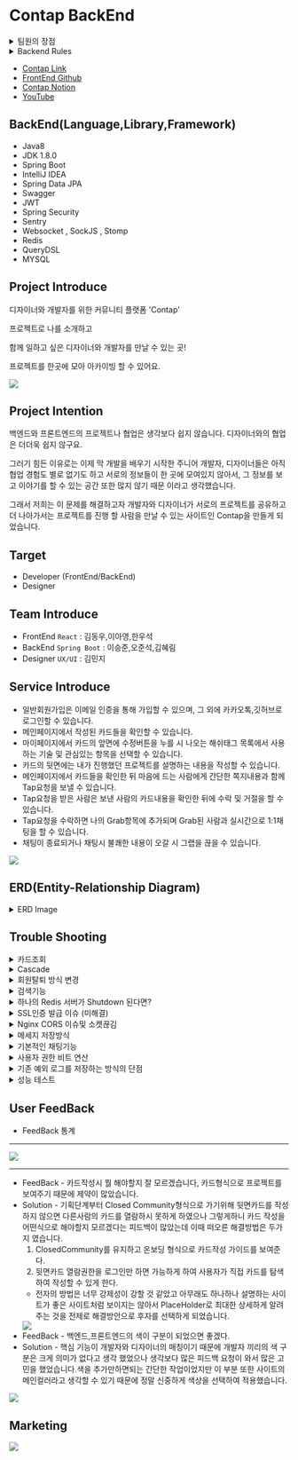 # Contap BackEnd

<details>
<summary>팀원의 장점</summary>
<div markdown="1">

### 한우석

- 이승준 
  - 어떤 부탁을 드려도 정말 척척 해결 해주셨습니다. 덕분에 부담없이 필요한 기능들을 요청할 수 있어서 너무 좋았습니다. 서버 처리 속도도 되게 꼼꼼하게 신경 써주셔서 저희 사이트가 훨씬 더 쾌적해 졌다고 생각합니다. 매우 뛰어난 실력을 가지셨음에도 겸손하시고 항상 꼼꼼하게 코드 리뷰도 해주시면서 백엔드의 기둥같은 역할을 잘 해주셔서 너무 감사합니다.
- 오준석
  - 미니때도 같이 프로젝트를 진행 했었는데 그때 보다 훨씬 많은 성장을 하셨다고 생각합니다. 저와 같이 항상 마지막 까지 게더에 남아서 다른 짜잘한 기능들을 같이 진행 했었는데 그렇게 필요하지 않은 기능인데도 불구하고 막히면 끝까지 해결 하려고 하시는 모습이 인상적이였습니다. 프로젝트 내,외적으로 문제가 생기면 가장 먼저 뛰어가고 팀을 위해주셔서 우리팀이 웃으면서 여기까지 올 수 있었습니다. 그리고 솔직히 소셜로그인, HTTPS모두 준석님 아니였으면 못했을 것 같아요!
- 김혜림
  - 항상 밝은모습으로 맡은 일은 끝까지 해내고 마는 모습이 좋았습니다. 똑 부러지게 설명도 잘 해주시고 힘든 내색도 잘 하지 않으셨어요. 매번 회의를 진행 할 때도 정말 열심히 참여해주셔서 이렇게 좋은 결과물이 나왔다고 생각합니다. 저희 왕언니에요!
- 김동우
  - 담당하신 부분에 대해서 어떻게든 찾아 문제를 해결 하시는 모습이 너무 든든 했습니다.
    그래서 더 제 파트에 집중할 수 있었던 것 같아요! 의지가 많이 되었습니다.
    좋은 아이디어를 많이 내주셔서 감사합니다.
- 이아영
  - 거의 마이페이지에 감금당해 있으시던 우리 아영님.. 그래도 결국 이기셔서 다행입니다 ㅜㅜ 정말 끝까지 포기하지 않고 늦은 시간까지 너무 고생 많으셨어요! 저한테 물어보실때 계속 너무 죄송해 하셨는데 그러지 않아도 괜찮아요 덕분에 저도 많이 배울 수 있어서 너무 의미있었던 시간이였습니다.
    덕분에 마이페이지 진짜 이쁘게 나왔어요 너무 감사하고 고생 많으셨습니다~
- 김민지
  - 이번 실전프로젝트 모든 디자이너를 통틀어서 가장 열심히 참여 해주셨다고 확신합니다.
    UX/UI, 라이팅 등 뭐 하나 이유없이 작업하시지 않고 꼼꼼하게 신경 쓰시는 모습에 너무 많은 것을 배웠습니다. 제 의견을 정말 잘 들어주시고 피드백도 꼼꼼하게 해주셔서 저희 사이트 디자인이 그렇게 칭찬을 받았다고 생각해요! 하루도 빠지지 않고 게더에 계속 들어와 계시고 혼자여서 많이 부담 되었을텐데도 불구하고 정말 디자인을 잘 뽑아 주셨습니다. 전 저희 사이트 디자인이 세상에서 제일 이뻐요 채구채구

### 오준석

- 이승준
  - 코드 이해력이 너무 좋으셨습니다.  남이 짠 코드도 쉽게 이해한 뒤에 알려주셨고, 전반적으로 코드를 어떻게 생각하며 짜면 좋을지 생각하는 방법을 많이 배웠습니다.어떤 질문이던 마다하지 않고 친절하게 알려주셨습니다.언제나 밝은 모습으로 팀원들을 항상 반겨주는 모습에 많은것을 배운 시간이었습니다.많은걸 알려주셔서 너무 감사합니다.
- 김혜림
  - 항상 긍정적이시고 어떤 도움도 거절하지 않고 항상 밝은모습으로 도와주셨습니다. 워낙 경력도 있으신 분이었어서 코드를 작성하는데 있어서도 배울점이 많았습니다.그리고 좋은 분위기를 형성해주시려고 항상 노력해주셨고 어떤말이던 귀담아 들어주셔서 너무너무 감사했습니다. 많은걸 배울수 있게 해줘서 감사합니다.
- 김동우
  - 팀장으로서 팀원들의 의견을 귀 귀울이려고 노력하시는 모습이 멋졌습니다.팀원의 생각이라면 절대 놓치지 않으려고 하시는 모습이 너무 인상깊었습니다. 팀장일하는게 만만치 않은 일 일텐데 개의치않아하시고 항상 팀원을 먼저 생각하려 하시는 모습에서 많은것을 배웠습니다.팀원들을 잘 이끌어주셔서 감사합니다.
- 한우석
  - 미니프로젝트때도 한팀이었기에 너무나도 서로를 잘 아는 상태였습니다. 역시나 이번 프로젝트때도 서로의 케미가 빛을 내주었고,항상 밝은 모습과 책임감 있는 모습은 여전히 최고였습니다. 새벽까지 저와함께 짜잘한 버그들을 같이 수정하고 안되는것도 같이 헤딩하면서 많이 성장하는 시간이 되었던것 같습니다.함께 늦게까지 노력해줘서 감사합니다.
- 이아영
  - 언제나 긍정적이시고 막히시면 언제나 질문 하시며 더 실력을 늘리고 싶어하는 열정이 너무나도 많이 보였었습니다. 본인 맡은 바를 어떻게해서든 끝내려는 모습도 인상깊었습니다. 본인이 항상 부족하다고 생각하시면서 겸손한 자세로 공부하는 모습을 볼때마다 나도 저렇게 해야겠다 라는 생각을 정말 많이 했던것 같습니다. 언제나 밝은모습 보여주셔서 감사합니다.
- 김민지
  - 개발자가 아닌 디자이너이시기에 제가 감히 실력을 논할순 없지만 제가 느끼기엔 실력적으로도 너무 출중하셨고, 어떤 디자인의 요구가 들어오더라도 마다하지않고 다 반영하려고 노력해주셨던 모습이 본받아야 겠다라고 생각했습니다.학교를 다니시는 와중에도 디자이너일 외적으로도 팀원들과 자주 소통하고 정말 팀의 일부가 되어 함께하는 모습이 너무 인상 깊었습니다.언제나 긍정적으로 임해주셔서 감사합니다.

### 김민지

- 이승준
  - 백엔드는 잘 모르지만 서버 최적화에 많은 힘을 써주신 것 같습니다. 덕분에 안정성 있는 홈페이지를 만들 수 있었던 것 같습니다. 또한 같은 팀 외에도 다른 팀 백엔드 개발자도 성심성의껏 도와주시는 점이 인상적이었습니다. 무뚝뚝한 말투에 그렇지 못한 따뜻한 심성에 같이 일하면서 재밌고 즐거웠습니다. 감사했습니다!
- 오준석
  - 팀의 문제 해결사이자 분위기 메이커를 담당하셨습니다. 덕분에 트러블 없이 즐겁게 프로젝트를 진행할 수 있었고 의지할 수 있었습니다. 적극적으로 유저 테스트를 진행하거나, 팀원들의 개발 일정 체크하는 등 팀의 전반적인 부분에 기여하셨기 때문에 백엔드 개발자 외에도 PM과 같은 역량을 볼 수 있었습니다. 준석님이 있어서 모두가 즐거웠습니다. 감사합니다.
- 김혜림
  - 백엔드 개발자지만 나은 서비스를 위해 기획면에서도 고민할 줄 아셨습니다. 기획 중에 흩어졌던 대화들을 정리하고 다음 방향을 제시하는데 탁월하셨습니다. 개발에서도 문제가 있으면 꼭 해결하려는 끈기와, 그 누구보다 성실하신 혜림님을 보며 같이 열심히 해야겠다고 생각했습니다. 고생 많으셨습니다.
- 김동우
  - 팀장으로서 팀을 이끌어가는데 부담이 크셨을 거라 생각합니다. 하지만 그런 내색 없이 항상 팀원들의 이야기에 귀 기울여주셨고 책임감 있게 팀을 이끌어 주셨습니다. 또한 중요한 디자인이 있으면 어렵더라도 반영해 주시려고 노력해 주신 점이 감사했습니다.
- 한우석
  - '좋은 프런트엔드 개발자'의 자질을 모두 갖추신 것 같습니다. 실력, 디자인 안목, 꼼꼼함, UX 이해도, 좋은 결과물을 위해 디자인을 최대한 구현하려는 노력까지 배우고 싶은 점이 많았습니다. 특히나 디자이너와의 커뮤니케이션 능력이 협업에서 빛을 발해 즐겁게 일할 수 있었습니다. 기억에 남는 개발자가 될 것 같습니다.
- 이아영
  - 개발 중에 담당 파트에서 디자인이 많이 수정되었지만 UI의 개선을 위해 잔수정도 마다하지 않으셨습니다. 항상 따뜻하고 웃는 얼굴로 팀원들을 대해주셨고 덕분에 팀 분위기는 물론 피드백의 과정마저 즐거웠습니다. 또한 개발 중간중간 디자이너와 커뮤니케이션을 위해 노력하시는 점이 인상 깊었습니다. 너무 감사했습니다 아영님.

### 이승준

- 오준석
  - 덕분에 6주동안 웃으면서 지낼수 있었습니다. 광대가 아니라 항상 좋은분위기를 만들어주셔서 재밌는 환경에 개발할수있어서 감사하게 생각하고 있습니다. 문서정리도 잘해주시고 , sentry,https,이메일 인증 등 새로운 기술을 적용해주셔서 서비스의 완성도를 높일수 있었던것 같습니다.
- 김혜림
  - 어려운 문제도 끈기를 갖고 해결하려는 모습이 보기좋았습니다. 개발 과정중에서 문제가 발생했을때 혼자 공부하시면서 처리해주시고, 그내용까지 상세하게 정리해서 설명해주셔서 감사하게 생각하고있습니다.그리고 여러가지 자잘한 부분도 섬세하게 신경써주셔서 놓치고 갈수있던 부분들도 많이 잡아주셨습니다.!
- 김동우
  - 팀장역할을 잘 해주셔서 감사하게 생각하고있습니다. 항해 1주차때 같은조로 만났었는데 열심히 하는 모습이 보기좋았었는데 그때 그모습 그대로 변하지않고 초심 그대로 열심히 하시는 모습을 보면서 저도 동기부여를 많이 받은것 같습니다. 변하지 않고 열심히 하길 바랄게요...!!
- 한우석
  - 프론트 개발자 분들중에 제일 고생을 많이 하신것 같습니다. 여러가지 기술적인 측면도 해결해주시고 자잘한 부분까지 꼼꼼하게 신경써주셔서 좋은결과물을 얻어낼수 있었던것 같습니다.재밌는 성격 덕분에 6주동안 재밌게 지낼수있어서 좋았어요.. 정말 열심히 하시고 잘하시는 분이라서 성큼성큼 성장할것 같네요!
- 이아영
  - 항상 긍정적인 분입니다. 어떤 상황에서도 밝게대해 주실것같아서 어떤 얘기던 편하게 얘기할수있을것같다는 생각이 드는 분입니다. 또한 일이 해결될때까지 자리를 지키는 모습도 정말 책임감있고 멋있으신것같습니다. 프로젝트 막바지에는 항상 해뜰때까지 하셧던것 같네요. 덕분에 클라이언트 부분이 더완성도가 높아진것같습니다. 정말 고생하셧어요.
- 김민지
  - 수업까지들으시고 다른 사이드 프로젝트까지 진행하시면서 디자인을 만들어 주셨습니다.디자인에대한 안목은 없지만 정말 누가봐도 이쁜 디자인을 만들어주셔서 감사하게 생각하고 있어요, 바쁘신 와중에도 항상 게더에 접속해서 밤늦게까지 같이 열심히 일 해 주시고, 의사소통도 적극적으로 해주신것 같아요 다시한번 감사드립니다.

### 이아영 

- 이승준
  - 프론트에서 필요한 요청이 있는지 항상 신경써주셔서 정말 감사했으며, 프론트 코드도 공부하시면서 어려운 부분 같이 보면서 도와주셔서 감사합니다. 묵묵히 맡으신 부분 책임감있게 마무리해주셔서 멋지십니다!
- 오준석
  - 개발하면서 힘들어할때 좋은 말씀으로 응원해주셔서 정말 감사했으며, https 연결 성공하시고 다른조원 분들에게도 알려주셨던 모습이 멋지십니다! 팀 프로젝트가 좋은 방향으로 갈수있게 많은 아이디어 말씀해주셔서 덕분에 좋은 결과물을 얻어가게 되어 감사합니다.
- 김혜림
  - 마이페이지 추가 요청사항나 변경사항이 초반에 자주있었는데 바로바로 수정해주시고, 마이페이지 편하게 작업할 수 있어서 정말 감사했습니다. 매일 알고리즘 공부하시는 열정적인 모습이 멋지십니다!
- 김동우
  - 팀장님으로서 6주동안 팀을 이끄시느라 고생많으셨습니다! 항상 팀원들 말씀에 귀기울여 주시고 팀장역할과 개발 두가지를 동시에 하시느라 힘들고 부담도 되셨을텐데 잘해주셔서 정말 멋지십니다! 마이페이지 검색기능 맡아서 마무리 해주시고, 자잘한 질문들 같이 봐주셔서 정말 감사합니다.
- 한우석
  - 프론트엔드 부분 전체적인 피드백 꼼꼼하게 챙겨주셔서 감사합니다. 잠을 포기하시면서 맡은 부분 책임감있게 끝내시고 프론트엔드 해결사 역할 해주셔서 감사했고 정말 멋지십니다! 6주동안 제가 질문 많이 했는데 매번 자세히 설명해주셔서 개발 꿀팁들도 많이 알아가고 배웠습니다ㅠㅠ 덕분에 프로젝트 무사히 끝낼 수 있었습니다. 정말 감사합니다 우석님!
- 김민지
  - 이번 프로젝트 기획짤때 아이디어가 넘치는 모습이 정말 멋지셨습니다. UX적인 부분을 고려해서 디자인하시고 라이팅하시는 모습을 통해 웹페이지들이 그냥 나오는게 아니구나를 알게되고 덕분에 UX적인 부분을 많이 배워서 유익했습니다. 매번 회의에 참여해주시고, 열심히 작업해주시는 모습에 감동이였으며 감사했습니다. 민지님의 밝음이 그리울거 같습니다. 저희팀과 즐겁게 작업해주시고 멋진 결과물 만들어주셔서 정말 감사합니다 민지님!

### 김동우

- 이승준
  - 첫 프로젝트 때 기획이 막판에 바뀌어 쉽지 않았을텐데도 완벽하게 해내는 모습이 멋져 이번에도 같이 프로젝트를 하게 되었습니다. 6주 동안에 긴 여정에도 검색, 무한스크롤 등 저와 함께하는 작업을 너무나 잘 만들어 주셨습니다. 앞으로 더 어렵고 복잡한 기능을 쉽게 만느는 능력자가 되실거라 믿어 의심치 않습니다!
- 오준석
  - 6주동안의 긴 여정에서 제가 팀장으로서 부족한 부분이 있을 때 같이 분위기를 살려주고 이끌어 주셔서 무사히 잘 마친 것 같습니다. 기능적인 부분에서도 로그인, 회원가입, 탈퇴, 비밀번호 변경 등을 제가 어렵지 않게 작업할 수 있도록 도와주셨습니다. 프로젝트 내외적으로 너무 든든했습니다!
- 김혜림
  - 저와 같은 아침형 인간이신 혜림님ㅋㅋㅋ 저와는 알람 기능을 작업했는데 처음 들어 잘 이해가 안가는 비트연산자 개념을 친절하게 설명해주셔서 어렵지 않게 기능을 만들 수 있었던 것 같습니다. 그리고 최종 발표자료에 디테일한 부분을 잡아주셔서 좀 더 발표를 편하게 할 수 있었던 것 같습니다! 다음에도 멋진 동료 개발자로서 멋진 프로젝트 같이 하고 싶습니다!
- 한우석
  - 이번에 가장 중요한 채팅이란 생소할 수 있는 기능을 맡았지만 멋지게 해내주셔서 감사합니다. 덕분에 제 기능에만 집중을 할 수 있었습니다. 그리고 잠을 줄여가며 저희 사이트의 전체적인 디테일을 잡아주셔서 감사합니다. 메인페이지 이펙트를 멋지게 해주신 걸 봤을 때 감동은 잊을 수 없습니다ㅎㅎ 어떤 어려운 기능이라도 해내실 수 있는 개발자가 될 것 같습니다!
- 이아영
  - 승준님과 마찬가지로 첫 프로젝트 때 스타일링이 어려웠었는데 너무 멋지게 바꿔주셔서 같이 프로젝트를 하게 됐습니다. 이번에 카드 앞면, 마이페이지의 상세하고 디테일한 기능을 위해 여러 번 수정을 하며 작업 한 결과 지금의 멋있는 결과물이 나올 수 있었습니다. 디자인 감각도 뛰어난 멋진 프론트엔드 개발자가 될거라 믿어 의심치 않습니다!
- 김민지
  - 디자인으로 프로젝트의 시작을 열고, 프로젝트 썸네일로 마무리를 지어주셨습니다. 물론 그 사이에도 수많은 디자인 수정과 마케팅도 맡아서 해주셨습니다. 디자이너분과 첫 협업인데 너무 잘 마무리 되어 처음 해보는 협업에 대한 두려움도 없앨 수 있었던 것 같습니다. 무엇보다 멋진 디자인으로 다른 페이지보다 더욱 고급스러워 보이게 만들어주신 민지님 채구

### 김혜림

- 이승준
  - 아이디어가 뛰어나며, 집중력 있게 만들어내었습니다. 개발적으로 많이 배울 수 있었습니다. 늦게까지 많은 일을 맡아 프로젝트 진행에 힘써주었습니다.
- 오준석
  - 타인에게 배려가 많습니다. 배우고자 하는 마음이 커서, 3개월 전보다 지금 실력이 많이 늘었습니다. 또한 늦게까지 남아 일을 하시며 프로젝트에 많은 부분을 맡아주셨습니다.
- 김동우
  - 맡은 바에 욕심이 있어 끝까지 책임감 있게 준비하는 모습을 볼 수 있었습니다. 또한 팀장으로서 팀의 분위기를 잡는 것에 최선을 다 하신 것 같습니다.
- 한우석
  - 완성도 높은 프론트엔드 개발을 위해 노력하는 모습을 볼 수 있었습니다. 책임감 있게 프로젝트 진행에 도움 주셨습니다.
- 이아영
  - 팀이 원활하게 돌아가도록 긍정적으로 임해주셨습니다. 언제나 질문하시며 더 실력을 키우시려는 모습과 기능 개발에 최선을 다하시는 모습이 멋졌습니다.
- 김민지
  - 전체 팀 중 가장 열심히 하시는 디자이너로 뽑을 수 있었을 것 같습니다. 대학생임에도 불구하고 매일 게더에 오래 계시고 회의에 꼭 참여하시는, 디자인에 적극 참여하시는 모습이 좋았습니다.

</div>
</details>

<details>
<summary>Backend Rules </summary>
<div markdown="1">       

## Structure

1. 패키지는 목적별로 묶는다.
  - user(User 관련 패키지), card(카드 관련 패키지)
2. Controller에서는 최대한 어떤 Service를 호출할지 결정하는 역할과 Exception처리만을 담당하자.
  - Controller 단에서 로직을 구현하는 것을 지양한다.
  - Controller의 코드 라인 수를 줄이자는 뜻은 절대 아니다.
3. 하나의 메소드와 클래스는 하나의 목적을 두게 만든다.
  - 하나의 메소드 안에서 한가지 일만 해야한다.
  - 하나의 클래스 안에서는 같은 목적을 둔 코드들의 집합이여야한다.
4. 메소드와 클래스는 최대한 작게 만든다.
  - 메소드와 클래스가 커진다면 하나의 클래스나 메소드 안에서 여러 동작을 하고 있을 확률이 크다.
  - 수많은 책임을 떠안은 클래스를 피한다. 큰 클래스 몇 개가 아니라 작은 클래스 여럿으로 이뤄진 시스템이 더욱 바람직하다.
  - 클래스 나누는 것을 두려워하지 말자.
5. 도메인 서비스를 만들어지는 것을 피하자.
  - User라는 도메인이 있을 때, UserService로 만드는 것을 피한다.
  - 이렇게 도메인 네이밍을 딴 서비스가 만들어지면 자연스레 수많은 책임을 떠안은 큰 클래스로 발전될 가능성이 높다.
  - 기능 별로 세분화해서 만들어보자. (UserService, EmailService 등...)


## Programming

1. 반복되는 코드를 작성하지 않는다.
  - 단, 테스트코드는 예외로 한다.
2. 변수는 최대한 사용하는 위치에 가깝게 사용한다.
3. 파라미터 변수와 내부 변수를 구별할 땐 언더바가 아닌 this로 구별한다.
  - this.name = name (O) / name = _name (X)
  - 추가적으로 언더바를 prefix로 사용하는 것을 지양하자.
4. 코드의 길이가 짧고 명료한 것도 좋지만, **가독성이 현저히 떨어진다면 코드를 좀 더 풀어쓴다.**
  - 무조건적으로 코드가 짧은 것이 좋다고 생각하지 않는다. 다른 개발자가 본다면 가독성이 현저히 떨어진다.
5. 모든 예외는 무시하지말고 처리한다. 만약 예외를 처리하지 않을거라면 그 이유에 대해서 명확하게 주석을 남긴다.
6. 예외를 던질 때는 최대한 세부적인 Exception(= Custom Exception)을 던진다.
  - 실패한 코드의 의도를 파악하려면 호출 스택트레이스만으로 부족하다.
  - 오류 메세지에 전후 상황의 정보를 담아 예외와 함께 던진다.
7. 예외 케이스가 발생할 확률이 있는 경우, 가능한 빨리 리턴 또는 예외를 던지도록 작성한다.
  - 쓸데없이 정상로직을 태울 필요가 없게한다.
8. 조건이 복잡한 경우 임시 boolean 변수를 만들어 단순화한다.
9. 최대한 객체 타입 대신 기본 자료형을 선택하고, 생각지도 못한 Autoboxing이 발생하지 않도록 유의한다.

### Name

1. 변수는 CamelCase를 기본으로 하자!
+ userEmail,userName,pwCheck 등등
2. 패키지명은 단어가 달라지더라도 무조건 소문자를 사용하자!
3. ENUM이나 상수는 대문자로 네이밍한다.
  - REJECT_TAP,ACCEPT_TAP 등등
4. 함수명은 소문자로 시작하고 동사로 네이밍한다.
  - getUserId(), getEmail() 등등
5. 클래스명은 명사로 작성하고 UpperCamelCase를 사용한다.
  - ChatController , HashTag 등등
6. 객체 이름을 함수 이름에 중복해서 넣지 않는다. (= 상위 이름을 하위 이름에 중복시키지 않는다.)
  - user.getAuthStatus()
7. 의도가 드러난다면 되도록 짧은 이름을 선택한다.
  - 단, 축약형을 선택하는 경우는 개발자의 의도가 명백히 전달되는 경우이다. 명백히 전달이 안된다면 축약형보다 서술형이 더 좋다.
8. 함수의 부수효과를 설명한다.
  - 함수는 한가지 동작만 수행하는 것이 좋지만, 때에 따라 부수 효과를 일으킬 수도 있다.
9. LocalDateTime -> xxxAt, LocalDate -> xxxDt로 네이밍

</div>
</details>

+ [Contap Link](https://contap.co.kr)
+ [FrontEnd Github](https://github.com/d0ngwooK1m/contap)
+ [Contap Notion](https://frequent-packet-5ba.notion.site/ConTap-dda2c10905b7488fa31e7b0e5f3ee8e6)
+ [YouTube](https://www.youtube.com/watch?v=dqNdoTjVQVg&ab_channel=junseok)

## BackEnd(Language,Library,Framework)
+ Java8
+ JDK 1.8.0
+ Spring Boot
+ IntelliJ IDEA
+ Spring Data JPA
+ Swagger
+ JWT
+ Spring Security
+ Sentry
+ Websocket , SockJS , Stomp
+ Redis
+ QueryDSL
+ MYSQL


## Project Introduce
디자이너와 개발자를 위한 커뮤니티 플랫폼 'Contap'

프로젝트로 나를 소개하고

함께 일하고 싶은 디자이너와 개발자를 만날 수 있는 곳!

프로젝트를 한곳에 모아 아카이빙 할 수 있어요.

<img src = "https://media.vlpt.us/images/junseokoo/post/69d1eaed-69bb-43d9-a3e9-ba9d7cb85ae7/KakaoTalk_20211202_234232569.png">

## Project Intention
백엔드와 프론트엔드의 프로젝트나 협업은 생각보다 쉽지 않습니다. 디자이너와의 협업은 더더욱 쉽지 않구요.

그러기 힘든 이유로는 이제 막 개발을 배우기 시작한 주니어 개발자, 디자이너들은 아직 협업 경험도 별로 없기도 하고 서로의 정보들이 한 곳에 모여있지 않아서, 그 정보를 보고 이야기를 할 수 있는 공간 또한 많지 않기 때문 이라고 생각했습니다.

그래서 저희는 이 문제를 해결하고자 개발자와 디자이너가 서로의 프로젝트를 공유하고 더 나아가서는 프로젝트를 진행 할 사람을 만날 수 있는 사이트인 Contap을 만들게 되었습니다.

## Target
+ Developer (FrontEnd/BackEnd)
+ Designer 

## Team Introduce
+ FrontEnd `React` : 김동우,이아영,한우석 
+ BackEnd `Spring Boot` : 이승준,오준석,김혜림
+ Designer `UX/UI` : 김민지

## Service Introduce
+ 일반회원가입은 이메일 인증을 통해 가입할 수 있으며, 그 외에 카카오톡,깃허브로 로그인할 수 있습니다.
+ 메인페이지에서 작성된 카드들을 확인할 수 있습니다.
+ 마이페이지에서 카드의 앞면에 수정버튼을 누를 시 나오는 해쉬태그 목록에서 사용하는 기술 및 관심있는 항목을 선택할 수 있습니다.
+ 카드의 뒷면에는 내가 진행했던 프로젝트를 설명하는 내용을 작성할 수 있습니다.
+ 메인페이지에서 카드들을 확인한 뒤 마음에 드는 사람에게 간단한 쪽지내용과 함께 Tap요청을 보낼 수 있습니다.
+ Tap요청을 받은 사람은 보낸 사람의 카드내용을 확인한 뒤에 수락 및 거절을 할 수 있습니다.
+ Tap요청을 수락하면 나의 Grab항목에 추가되며 Grab된 사람과 실시간으로 1:1채팅을 할 수 있습니다.
+ 채팅이 종료되거나 채팅시 불쾌한 내용이 오갈 시 그랩을 끊을 수 있습니다.

<img src = "https://media.vlpt.us/images/junseokoo/post/6fc90ee8-a5fb-45d7-a501-32c7ac734cef/KakaoTalk_20211202_230337351.png">

## ERD(Entity-Relationship Diagram)
<details>
<summary>ERD Image</summary>
<div markdown="1">
<img src = "https://media.vlpt.us/images/junseokoo/post/a9047c28-2396-4b39-adc7-190f749e1de7/%EC%BA%A1%EC%B2%98.PNG">
</div>
</details>

## Trouble Shooting
<details>
<summary>카드조회</summary>
<div markdown="1">
처음엔 앞면만 보여주는 페이지에서도 뒷면정보(상세내용)까지 DB에서 불러오는 방법을 선택했었습니다. 이렇게 선택하게 된 이유는 DB에 접촉을 줄이고, 프론트에서도 서버에 접촉을 적게 하고 싶다해서 테스트를 진행해 보았는데
결과적으로 테스트의 결과가 성능이 좋게 나왔습니다. 나중에 알게되었지만 테스트 자체의 방법도 잘모 되었다는걸 알게되었습니다. 이 이유는 검색 쿼리에서 속도가 다시 느리게 나왔기 때문입니다.

- 랜덤한 유저 9명을 뽑아오는 테스트 속도 - 10ms
- 검색하였을때 테스트속도 - 600ms
- 위와 같은 현상으로 앞면만 보여주는 페이지에서는 뒷면정보를 불러오지 않게끔 수정 하였습니다.
- 랜덤한 유저 9명을 뽑아오는 테스트 속도 - 1~5ms
- 검색하였을때 테스트속도 - 100ms 이상은 거의 나오지 않았습니다.

</div>
</details>

<details>
<summary>Cascade</summary>
<div markdown="1">

+ 회원탈퇴 진행시 뒷면카드(상세내용)이 존재하면 탈퇴가 되지 않는 문제가 생겼습니다.
+ 아무래도 유저와 연관관계가 너무 많이 걸려있어서 일거라 생각이 들었습니다.
+ 처음엔 User Entity에 있는 @OneToMany List<Card> 에 CascadeType.All을 적용하였지만, 뒷면카드(상세내용)이 존재하더라도
  탈퇴는 원활하게 되었는데,뒷면카드(상세내용)만 삭제하려고 했을때 삭제가 되지않는 오류가 발생했습니다.
+ 다음 방법으론 CascadeType.REMOVE를 적용하였는데 두 문제다 해결이 되었지만,ALL이 REMOVE보다 더 상위 개념으로 인지하고 있었는데
  왜 ALL은 되지 않았을까? 그래서 당장의 해결에 집중하는것보다는 위의 궁금증을 해결하기위해서 구글링한 결과 CascadeType.ALL을 orphanRemoval = true 와 함께쓰면 된다는 블로그를 보게되어 적용하였는데 역시나 되지않습니다. 하지만 또 이상하게도 CascadeType을 생략하고 orpahRemoval = true만 적용했을때는 탈퇴,뒷면카드개별삭제 둘다 가능했다. 이 부분 현재 기능자체는 해결이 되었지만 우리가 Cascade를 아직 정확하게 알지 못하여서 궁금증에 대한 해결은 현재 미해결 상태이므로 추후에 더 공부를 한 뒤에 해결방법을 찾을 예정입니다.

</div>
</details>

<details>
<summary>회원탈퇴 방식 변경</summary>
<div markdown="1">

<img src = "https://media.vlpt.us/images/junseokoo/post/e3dec966-fd35-4575-92ae-b38989488015/%EC%BA%A1%EC%B2%98.PNG">

+ 처음에는 회원탈퇴를 누르는 즉시 사용자 테이블에서 사용자 정보가 모두 삭제 되게끔 Cascade 적용하여 진행하려 했습니다.
+ 하지만 현재 저희 서비스구조상 사용자와 연관관계가 많이 형성이 되어 있었기 때문에 관련된 모든 부분에 Cascade를 적용해야지만 탈퇴가 가능하게 처리가 됐었습니다.
+ 이렇게 했을때 탈퇴 자체는 어려운 부분은 아니었습니다.
+ 하지만 이 과정속에서 회원탈퇴 처리를 현업에는 어떻게 진행하는지 의문이 생겼습니다. 
+ 그래서 멘토님들한테도 여쭤보고,여러 사이트들을 참고해보니 회원탈퇴가 즉시 실시간 데이터삭제가 아닌 탈퇴를 하더라도 일정기간 사용자의 정보를 가지고 있다는것을 알게되었습니다.
+ 그리고 사용자의 정보들은 의존성이 강함을 캐치하였고 사용자 정보 삭제 시 Cascade대신 하위 데이터부터 삭제하는게 적절하다고 생각을 했습니다.
+ 그래서 저희는 회원탈퇴를 스프링 스케줄러를 이용해 사용자의 status를 관리하며 탈퇴를 하더라도 한 달 간 휴면 계정으로 관리되며, 한 달 후 사용자의 정보가 삭제되게끔 로직을 변경하였습니다.

</div>
</details>

<details>
<summary>검색기능</summary>
<div markdown="1">

<img src = "https://media.vlpt.us/images/junseokoo/post/21fba52d-31a9-400d-93b6-7e370f8f8264/%EC%BA%A1%EC%B2%98.PNG">

+ 저희 서비스의 User와 HasTag의 테이블구조는 보이는 이미지와 같은 형태로 구성되어 있는데요. 
+ HashTag로 검색을하면 선택한 HashTag를 토대로 User가 검색결과로 도출 되게끔 구현하려 했습니다.
+ 여기서 User 테이블과 HashTag테이블이 다대다 관계를 갖고있기에 중간테이블이 존재했는데,기존에는 JPQL을 사용하고 있어  and검색을 하기엔 쿼리문이 너무 복잡해져 OR검색으로 구현하였습니다.
+ 여기서 and검색을 구현하기 위해선 어떻게 해야할지 고민 하던중 User와 HashTag의 관계를 중간테이블에서 관리하는것이 아닌 User테이블에서 HashTag에 관련된 데이터를  관리하면 어떨까 라는 생각을 했었는데 이러한 방식이 반정규화라는 것임을 알게되었습니다.
+ User테이블에 HashTagString이라는 String 자료형 컬럼을 추가하고 축구와 Java를 좋아하는 유저라면 @Java@_@축구@ 와 같은 형태로 저장하였습니다.
+ 이렇게 함으로서 이전에 포기했던 and검색을 구현할 수 있게 되었고,성능적인면에서도 테스트를 진행 하였는데 5000명의 User가 랜덤한 HasTag 4개를 갖도록 설정해준 뒤에 중간테이블을 사용한 검색과 반정규화한 테이블을 사용한 검색을 비교하였을때 전자는 11.6ms가 나왔고 후자는 7.63ms가 나왔기 때문에 최종적으로는 반정규화한 테이블을 사용한 검색을 적용하였습니다.

</div>
</details>

<details>
<summary>하나의 Redis 서버가 Shutdown 된다면?</summary>
<div markdown="1">

- pub/sub이 중요하기 때문에 레디스를 죽지않도록 대비가 필요하다고 생각했습니다.
- 처음에는 서버 장애 발생시 기본적으로 불필요한 key를 삭제하거나 서버를 새로 추가한다던가 데이터 설계를 변경해 보관장소를 Redis에서 RDB로 변경하는 방법들이 있다고 파악하고 있는데 현재 구상중인 방법으로는 채팅내용같은 중요한 데이터는 RDB에 기록하고 캐시만 Redis에 저장하고 사라져도 좋은 데이터라면 Redis에 저장을 시켜보려 하였습니다.
- 하지만 이 부분은 이론적인 부분만 찾아서 서비스에 접목시키기에는 이해도가 너무 부족했었습니다. 
- 서버 다운이 됐을때 대처 방안을 여러 방법들을 찾아본 결과로 가장 참고자료가 많았었던 Redis Sentinel 로 진행했습니다.
- Sentinel은 HA 무중단서비스를 지원하고 마스터와 슬레이브구조에 센티넬을 추가해 각각의 서버들을 감시하도록 하는 구조로 되어있으며 마스터를 감시하다가 다운되면 슬레이브를 마스터로 승격시키고 다운되었던 마스터가 재기동되면 센티넬이 해당 마스터를 슬레이브로 전환시키는 구조였습니다.

<img src = "https://media.vlpt.us/images/junseokoo/post/da2d74fe-7dbc-440f-8ce2-d0b822607973/123.png?w=768">

- 참고 레퍼런스를 통해 레디스 센티넬을 우분투에서 구축 및 설정작업을 하였습니다.
- 서버 slave/master 만들기 - [https://d2fault.github.io/2019/01/24/20190124-install-redis-and-set-master-slave-relationship/](https://d2fault.github.io/2019/01/24/20190124-install-redis-and-set-master-slave-relationship/)
- Sentinel 구동하기 및 스프링부트 config파일 설정 - [https://co-de.tistory.com/15](https://co-de.tistory.com/15)
</div>
</details>

<details>
<summary>SSL인증 발급 이슈 (미해결)</summary>
<div markdown="1">


```
$ sudo certbot --nginx -d contap.shop -d www.contap.shop
```
+ 이전에 Nginx Configuration 도 진행하였고 인증서를 발급받는 위의 명령어를 실행한 이후에 발생하였습니다.

```
Domain: contap.shop
Type: connection
Detail: Fetching
http://contap.shop/.well-known/acme-challenge/eI2sMNZH0hZ-XJwpw625SzdbauGMG5cex5uvVO2hWaI: 1
Timeout during connect (likely firewall problem)

Domain: www.contap.shop
Type: connection
Detail: Fetching
http://www.contap.shop/.well-known/acme-challenge/eI2sMNZH0hZ-XJwpw625SzdbauGMG5cex5uvVO2hWaI: 1
Timeout during connect (likely firewall problem)

To fix these errors, please make sure that your domain name was
entered correctly and the DNS A/AAAA record(s) for that domain
contain(s) the right IP address. Additionally, please check that
your computer has a publicly routable IP address and that no
firewalls are preventing the server from communicating with the
client. If you’re using the webroot plugin, you should also verify
that you are serving files from the webroot path you provided.
```

---

+ 우분투에서 cerbot으로 인증서를 발급받는 과정에서 위와 같은 오류가 발생했습니다.
+ 이게 처음에는 사실 한번에 인증서를 발급 받았었습니다. 그런데 좀더 공부도하고싶고 다시 해보면서 하려고 기존에 인증서가 깔려있던 ec2를 지운뒤에
  다시 재발급하는 과정에서 이슈가 나왔습니다.
+ 구글에 위와같은 오류를 검색해보니 80포트를 열어보라해서 ec2에서도 확인하고 우분투 내에서도 80포트를 일부러도 끊었다가 다시키기도해보고 가비아에서 dns설정에 ip값이 제대로 들어가있나 확인도 해보고
  도메인도 5개정도 새로 발급받음과 동시에 ec2도 계속 새로 생성(약20개정도 새로생성해봤음..)하면서 진행해보았지만 해결이 전혀 되지 않았습니다.
+ 그외에 구글링으로 저 오류를 검색해 약 30페이지에 다르는 이휴 해결 내용들을 확인하며 제시해준 해결방법들을 진행해보았지만 역시나 되지 않았습니다.
+ 그래서 든 생각이 혹시 내가 너무많은 요청을 해서 막힌건가 라는 생각이 들기도 하였습니다.
+ 그래서 아이피도 바꿔서 진행해봤지만...결론은 실패했습니다..
+ 여러방법들을 약 2일에 걸쳐서 시도해보았지만 계속 같은 상황이 반복되었습니다.그래서 혹시나 하는마음에 팀원한분에게 내가 아는 인증서 발급과정을
  설명하며 진행해보았는데 이 분은 또 한번에 되었습니다.
+ 우리는 왜 이 부분이 왜 이렇게 되었고 어디서 실수가 있었는지 짚고 넘어가고싶은데 우리의 역량으로는 도저히 위 오류의 원인과 해결방법을 도저히 찾을수가 없었습니다.

</div>
</details>

<details>
<summary>Nginx CORS 이슈및 소켓끊김</summary>
<div markdown="1">

+ 처음엔 그저 코드부분에서의 문제로만 생각하고 cors걸려있는 부분을 전부 모두허용으로 바꿔주었습니다.
+ 실패 후 아래와같이 cors 필터도 만들어보았습니다.

---

```java
import javax.servlet.*;
import javax.servlet.http.HttpServletRequest;
import javax.servlet.http.HttpServletResponse;
import java.io.IOException;

public class CORSFilter implements Filter {@Override
public void init(FilterConfig filterConfig) throws ServletException {

}

    @Override
    // CORS 설정
    public void doFilter(ServletRequest servletRequest, ServletResponse servletResponse, FilterChain chain)
            throws IOException, ServletException {
        HttpServletRequest request = (HttpServletRequest) servletRequest;
        ((HttpServletResponse) servletResponse).addHeader("Access-Control-Allow-Origin", "*");
        ((HttpServletResponse) servletResponse).addHeader("Access-Control-Allow-Methods","*");
        ((HttpServletResponse) servletResponse).addHeader("Access-Control-Allow-Headers","*");

        HttpServletResponse resp = (HttpServletResponse) servletResponse;

        if (request.getMethod().equals("OPTIONS")) {
            resp.setStatus(HttpServletResponse.SC_OK);
            return;
        }
        chain.doFilter(request, servletResponse);
    }

    @Override
    public void destroy() {

    }


}
```
---

+ 이래도 Cors는 해결되지 않았습니다. 이상한게 프론트쪽에서 서버가 연결되지도 않았는데 CORS가 발생해서 뭔가 설정쪽에 분명히 문제가 있다고 판단했습니다.
+ 구글링도해보고 찾아보다가 다른팀원이 nginx 에서 proxy 설정을 해보라고 했습니다.
+ 생각해보니 SSL인증을 받은 뒤에 WelcometoNginx가 나오면 끝이다 라고만 생각했었는데 CORS오류와 다른 팀원이 알려준 내용을 토대로 생각해보니 내 서버로 redirect가 되지 않고 있다는걸 발견했다. 우리는 애초에 서버가 켜지면 회원을 조회할수 있는페이지를 마련했었는데 WelcometoNginx가 나오는건 분명 문제가 있다는 거였던것이다. 사실 그냥 다된줄로만 알고 있었습니다. 그래서 nginx configuration을 건드려 보기로 했습니다.

---

```
$ sudo vim /etc/nginx/sites-available/default
```
+ 들어가면 아래화면에서 수정을 해주었습니다.



---

```
##
# You should look at the following URL's in order to grasp a solid understanding
# of Nginx configuration files in order to fully unleash the power of Nginx.
# https://www.nginx.com/resources/wiki/start/
# https://www.nginx.com/resources/wiki/start/topics/tutorials/config_pitfalls/
# https://wiki.debian.org/Nginx/DirectoryStructure
#
# In most cases, administrators will remove this file from sites-enabled/ and
# leave it as reference inside of sites-available where it will continue to be
# updated by the nginx packaging team.
#
# This file will automatically load configuration files provided by other
# applications, such as Drupal or Wordpress. These applications will be made
# available underneath a path with that package name, such as /drupal8.
#
# Please see /usr/share/doc/nginx-doc/examples/ for more detailed examples.
##
# Default server configuration
#
server {
        client_max_body_size 50M; << S3이미지 저장용량 제한해줘도 여기서 CORS걸려서 해줬음
        
        # SSL configuration
        #
        # listen 443 ssl default_server;
        # listen [::]:443 ssl default_server;
        #
        # Note: You should disable gzip for SSL traffic.
        # See: https://bugs.debian.org/773332
        #
        # Read up on ssl_ciphers to ensure a secure configuration.
        # See: https://bugs.debian.org/765782
        #
        # Self signed certs generated by the ssl-cert package
        # Don't use them in a production server!
        #
        # include snippets/snakeoil.conf;
        root /var/www/html;
        # Add index.php to the list if you are using PHP
        index index.html index.htm index.nginx-debian.html;
        
        server_name xxxxx.shop www.xxxxx.shop; <<도메인넣어줘야함
        location / {
                   # First attempt to serve request as file, then
                   # as directory, then fall back to displaying a 404.
                   
                   #try_files $uri $uri/ =404; << 이거 기존에 있던거 주석처리했음
                   proxy_pass http://ec2아이피:8080; << redirect시켜줬음 이걸로인해 웰컴투안나옴
                   proxy_http_version 1.1;
                   proxy_set_header Upgrade $http_upgrade;
                   proxy_set_header Connection "Upgrade";
                   요기서 위에 3개는 소켓연결이 계속 끊겨서 넣음
                   
        }
        # pass PHP scripts to FastCGI server
        #
        #location ~ \.php$ {
        #       include snippets/fastcgi-php.conf;
        #
        #       # With php-fpm (or other unix sockets):
        #       fastcgi_pass unix:/var/run/php/php7.0-fpm.sock;
        #       # With php-cgi (or other tcp sockets):
        #       fastcgi_pass 127.0.0.1:9000;
        #}
        # deny access to .htaccess files, if Apache's document root
        # concurs with nginx's one
        #
        #location ~ /\.ht {
        #       deny all;
        #}
    #listen [::]:443 ssl ipv6only=on; # managed by Certbot  <<여기 주척처리해줬음.
    listen 443 ssl; # managed by Certbot
    ssl_certificate /etc/letsencrypt/live/nybae.shop/fullchain.pem; # managed by Certbot
    ssl_certificate_key /etc/letsencrypt/live/nybae.shop/privkey.pem; # managed by Certbot
    include /etc/letsencrypt/options-ssl-nginx.conf; # managed by Certbot
    ssl_dhparam /etc/letsencrypt/ssl-dhparams.pem; # managed by Certbot
}
# Virtual Host configuration for example.com
#
# You can move that to a different file under sites-available/ and symlink that
# to sites-enabled/ to enable it.
#
#server {
#       listen 80;
#       listen [::]:80;
#
#       server_name example.com;
#
#       root /var/www/example.com;
#       index index.html;
#
#       location / {
#               try_files $uri $uri/ =404;
#       }
#}
server {
    if ($host = www.xxxx.shop) {
        return 301 https://$host$request_uri;
    } # managed by Certbot
    if ($host = xxxx.shop) {
        return 301 https://$host$request_uri;
    } # managed by Certbot
        listen 80 default_server;
        listen [::]:80 default_server;
        server_name contap.shop www.contap.shop;
    return 404; # managed by Certbot
}
```

---

+ 처음엔 proxy_pass 만 해줘서 우리가 이제 WelcometoNginx가 아닌 우리가 설정해놨던 페이지로 리다이렉트가 가능해졌다. 이와 동시에
  1차적 CORS오류도 해결되었습니다.

---
+ WebSocket을 지원할 때 리버스 프록시 서버가 직면하는 몇 가지 문제가 있습니다.
+ 하나는 WebSocket이 hop-by-hop 프로토콜이므로 프록시 서버가 클라이언트의 Upgrade 요청을 가로챌 때 적절한 헤더를 포함하여 WAS 서버에 업그레이드 요청을 보내야 한다는 것 입니다.
+ 또한 HTTP의 단기 연결과 달리 WebSocket은 오래 지속되기 때문에, 리버스 프록시는 연결을 닫지 않고 열린 상태로 유지하는 것을 허용해야 합니다.
+ 소켓에선 CORS가 나타나진 않았고, 지속적으로 연결이 끊기는 현상이 발생했습니다. 그래서 우리 서비스의 소켓과 관련된 실시간알람,채팅 들이 먹통이 되어버렸습니다.

```
# Web-socket 관련 설정들

# 1. HTTP/1.1 버전에서 지원하는 프로토콜 전환 메커니즘을 사용합니다.
proxy_http_version 1.1;

# 2. hop-by-hop 헤더를 사용합니다.
proxy_set_header Upgrade $http_upgrade;
proxy_set_header Connection "upgrade";
# 3. 받는 대상 서버(WAS)
#proxy_set_header Host $host;

```

+ Nginx는 클라이언트와 WAS 간 터널(소켓)을 설정할 수 있도록 WebSocket을 지원합니다. NGINX가 클라이언트에서 WAS로 업그레이드 요청을 보내려면 Upgrade 및 Connection 헤더를 명시적으로 설정해야 합니다.
+ 위와같이 작성하니 해결되었습니다!!!!
+ 하지만 또 2차적인 문제가 생겼습니다.
+ 이미지 업로드 문제였는데 우리는 백이 S3에서 이미지를 관리 하기로 했었습니다.
+ S3에서 아무리 이미지 용량제한을 늘려준다고 하더라도 nginx에서 설정을 따로 제한을 두지 않는 이상 이미지가 1MB이상이면 업로드를 실패하는 현상이 발생하였습니다.
+ 이건 마침 이 오류를 인지하지도 못할때 아까 도움을 받았던 팀원이 이미지 파일도 문제가있기에 nginx configuration 설정을 하시면 해결이 될거다 라고 알려 준 덕분에 빠르게 캐치할 수 있었습니다.

```
server {
listen       80;
listen 443 ssl http2;
srever_name www.도메인;
client_max_body_size 용량M;

```
+ 위의 설정내용에서 제일 맨위에 내용을 위와같이 추가해줘서 2차적인 문제도 말끔하게 해결되었습니다.



</div>
</details>

<details>
<summary>메세지 저장방식</summary>
<div markdown="1">

<img src = "https://media.vlpt.us/images/junseokoo/post/494856e7-993e-4124-9872-9d19386624be/%EB%85%B8%EC%85%982_1.png">

+ 위의 사진은 데이터베이스에  데이터를insert하는 API 요청의 런타임 입니다. (첫번째 api의 경우는 회원가입요청이라 비밀번호를 암호화 하는 과정에서 시간이 더 걸렸을거라 예상합니다. 두번째 api는 단순한 구조를 갖고 있는 테이블에 데이터를 넣는 것이었습니다.)
  저희팀 백엔드 개발자들은 ARC나 PostMan을 사용하면서 공통적으로 느낀 점은 데이터베이스에 insert하는 작업이 데이터를 조회하는 것보다 시간이 오래걸린다는 것이었습니다.

+ 위와 같은 생각을 지닌 상태로 채팅기능을 구현했기 때문에 1초에도 몇십개의 메시지가 발생 할 수 있는 서비스에서 메시지가 발생할때마다 DB에 insert를 하는 행위는 하면 안되겠다는 생각하였습니다. 그치만 구글링을 해봐도 어떤식으로 저장해라 라는 명확한 글을 못 찾았습니다. 그냥 하나씩 저장하는 방식은 옳지못하다는 글 뿐이었습니다.

+ 그래서 고민하다가 저희조에서 채용한 메시지 저장 방법은 메시지가 발생할때마다 서버에서 해당 메시지를 메모리에 갖고 있습니다. 갖고 있는 메시지의 개수가 100개가 넘으면 100개의 데이터를 한번에 저장하도록 구현했습니다. 사실 위와 같은 방법이 옳은 방법인지는 잘 모르겠습니다. 데이터가 저장되는과정에서 에러가 발생한다면 치명적인 문제가 발생할 것 같다는 생각이 들면서도 아직까지는 큰 문제가 없고 다른 좋은 방법도 떠오르지 않아 사용하고 있습니다. 더 좋은 방법이 있다면 알려주시면 감사하겠습니다..!

</div>
</details>

<details>
<summary>기본적인 채팅기능</summary>
<div markdown="1">

+ 단순 채팅기능(1:1채팅)까지만 구현한 후에 저희조는 채팅을 구현했으면 기본적으로 있어야 할 기능들을에대해서 고민을 해봤습니다. 그래서 나온 결론은 아래 3가지가 기본적으로 있어야 한다고 생각했습니다.

           1. 알람기능.

           2. 채팅방 조회시 최신순으로 정렬하는 기능.

           3. 채팅방 조회시 새로운 메시지가 있음을 알리는 기능.

+ 위의 기능은 메시지가 발생할때마다 DB에있는 값을 바꿔주는 행위를 해야지 가능한 기능들입니다(저희가 알고 있는 지식 내에서 내린 결론입니다.)
  하지만 채팅 메시지 저장 방식에서 고민했듯이 저희 조는 메시지가 발생할때마다 DB에 값을 insert하거나 update하는 방식을 선호하지 않았고 다른 좋은 방식이 있을지 고민을 많이 했었습니다. 그러던 중 이바울 멘토님께서 Redis의 key/value기능에 대해서 얘기해주셨습니다.
  redis에는 key/value 물론이고 정렬까지 해주는 자료구조까지 갖고 있어서 저희가 Redis를 잘 사용한다면 메시지가 발생할때마다 데이터 베이스에 접근하지 않아도 위의 기능을 구현할수있겠다고 생각했습니다. 저희조는 바로 Redis를 공부했고, 그를 바탕으로 위의 기능들을 구현했습니다. 전체적인 로직은 아래와 같습니다.

<img src = "https://media.vlpt.us/images/junseokoo/post/7466336c-2290-4f2f-822f-aacda42fb558/Untitled%20(1).png">

</div>
</details>


<details>
<summary>사용자 권한 비트 연산</summary>
<div markdown="1">

+ 저희조는 계속되는 요청에 DB에 단순한 Boolean형태 데이터가(알람설정과 같은 정보) 컬럼으로 추가됨으로써 , 칼럼을 많이 생성하는 것은 비효율적이라 생각되었습니다.
+ 그래서 비트연산을 사용하면 여러가지 Boolean 데이터를 한 칼럼안에 저장 할 수 있기 때문에 여러가지 Boolean 데이터를(최대 32개) 하나의 int형으로 저장하는 방식으로 구현하였습니다.

---
+ Boolean 형태 컬럼을 추가하며 권한을 관리 할 경우
```java
@Entity
User {	
		@Column
    private Boolean phoneTutorial;

    @Column
    private Boolean profileTutorial;

    @Column
    private Boolean otherUserRead;

    @Column
    private Boolean alarm;
}


//Service
public class MainService {
	//사용자 알람 여부 권한 bit연산으로 관리
	public void changeAlarmState(int alarmState, User user) {
        user.setAuthStatus(!authStatus);
        userRepository.save(user);
    }
}
```

---

+ 비트연산으로 값을 권한을 관리할 경우
```java
@Entity
User {
			@Column
	    @Schema(description = "사용자 권한(bit로 관리함) 0001:폰,0010:프로필,0100:otherUserRead,1000:alarm")
	    private int authStatus;
	}


//Enum ->비트연산
public enum AuthorityEnum {
		PHONE_TUTORIAL(Authority.PHONE_TUTORIAL),
    PROFILE_TUTORIAL(Authority.PROFILE_TUTORIAL),
    CAN_OTHER_READ(Authority.CAN_OTHER_READ),
    ALARM(Authority.ALARM),
    ALL_AUTHORITY(Authority.ALL_AUTHORITY);

		public static class Authority {
        public static final int PHONE_TUTORIAL = 0b0001;
        public static final int PROFILE_TUTORIAL = 0b0010;
        public static final int CAN_OTHER_READ = 0b0100;
        public static final int ALARM = 0b1000;
        public static final int ALL_AUTHORITY = 0b1111;
    }
}

//Service
public class MainService {
	//사용자 알람 여부 권한 bit연산으로 관리
	public void changeAlarmState(int alarmState, User user) {
        int authStatus = user.getAuthStatus();
        if(alarmState==0) {
            authStatus = authStatus & (AuthorityEnum.ALL_AUTHORITY.getAuthority() - AuthorityEnum.ALARM.getAuthority());
        }
        else if(alarmState==1) {
            authStatus = authStatus|AuthorityEnum.ALARM.getAuthority();
        }
        user.setAuthStatus(authStatus);
        userRepository.save(user);
    }
}
```
</div>
</details>

<details>
<summary>기존 예외 로그를 저장하는 방식의 단점</summary>
<div markdown="1">

+ FrontEnd가 배포시에는 Console을 찍은 내용들을 다 지워야 한다고 했습니다.
+ 그렇게되면 프론트측에선 그 이외의 예외들을 메세지만 확인할 수 있고 정확하게 어떤 오류인지 파악이 힘들었습니다. (BackEnd도 nohup으로 배포를 진행해 로그를 확인하는데 있어 어려움이 있었습니다.)
+ 그래서 처음엔 log를 메모장형식으로 저장되게끔 xml을 이용해서 남겼었습니다.
+ 하지만 이게 적으면 상관없겠지만 로그에 찍힌 내용이 많아졌을때는 찾는게 너무 힘들었습니다.
  + 기존 로그를 남겼던 방식
<img src = "https://media.vlpt.us/images/junseokoo/post/13d574af-4352-4dca-9bbc-078bbdf14192/image%20(2).png">

+ 그래서 Sentry를 이용해 BackEnd가 예외처리한 내용들 이외의 것들을 체크하고 좀더 수월하게 Fix할 수 있게 되었습니다.
+ 예시로 최종 직전 회원가입이 안되는 이슈가 발생했는데 프론트측에는 서버에 문의해주세요 라는 우리가 정한 메세지만 보여졌고 우리 또한 nohup으로 배포중이었기에 로그 확인이 어려웠습니다.
+ 하지만 Sentry 페이지에 들어가 어떤 이슈인지 한눈에 파악을 할 수 있었으며 위의 이슈를 5분도 걸리지 않고 바로 수정이 가능했습니다.
+ Sentry는 그냥 단순 이슈만 보여주는게 아닌 같은이슈가 몇번 발생했는지도 파악할 수 있으며,FrontEnd에서 요청한 API의 속도,총 요청한 API호출 대비 실패율 등의 내용을 확인할 수 있습니다.
+ 하지만 JSON BODY에 있는 값들은 확인이 아직까지는 불가능했기에 정확하게 이슈가 어떤 값으로 인해서 발생했는지 는 파악이 힘들었습니다. 이게 사용방법 미숙으로 인한건지 실제로 BODY값은 보여지지 않는건지 확인이 필요한 상황입니다.

<img src = "https://frequent-packet-5ba.notion.site/image/https%3A%2F%2Fs3-us-west-2.amazonaws.com%2Fsecure.notion-static.com%2F23e9f1ca-22bf-4c4d-90a3-c218308eab78%2F123.png?table=block&id=a9cbeb75-b2bf-46f8-89ff-e7237cfec002&spaceId=b468245f-8935-47ec-9cf1-a9bb010c2e27&width=2000&userId=&cache=v2">
<img src = "https://frequent-packet-5ba.notion.site/image/https%3A%2F%2Fs3-us-west-2.amazonaws.com%2Fsecure.notion-static.com%2F975d7e15-30c4-4d8f-b344-515c2d0d8faa%2F234.png?table=block&id=092dc4f4-1ada-469b-ae54-f2c59bede0c7&spaceId=b468245f-8935-47ec-9cf1-a9bb010c2e27&width=2000&userId=&cache=v2">
<img src = "https://frequent-packet-5ba.notion.site/image/https%3A%2F%2Fs3-us-west-2.amazonaws.com%2Fsecure.notion-static.com%2F9dfd1089-55b7-4e4d-a260-6758a9fb560f%2Fimage.png?table=block&id=7ba9435a-02c8-42f1-91c8-cc76a4ffe15f&spaceId=b468245f-8935-47ec-9cf1-a9bb010c2e27&width=2000&userId=&cache=v2">

</div>
</details>


<details>
<summary>성능 테스트</summary>
<div markdown="1">

+ 저희 백엔드 개발자들이 성능적으로 걱정한 부분은 그랩목록(친구 목록)불러오기 입니다.(이것 외에도 많긴합니다..) 왜냐하면 그랩목록을 불러올때 가장 최근에 메시지를 주고받은,아니면 가장최근에 새롭게추가된 그랩들 순으로 불러와야하는데 이와같이 하려면 아래와 같은 절차를 밟아야 합니다.

<img src = "https://frequent-packet-5ba.notion.site/image/https%3A%2F%2Fs3-us-west-2.amazonaws.com%2Fsecure.notion-static.com%2Ff5363062-ed84-48e5-8940-a7c83170664c%2FUntitled.png?table=block&id=849b86f7-0684-42f4-aac3-ebd8a3642011&spaceId=b468245f-8935-47ec-9cf1-a9bb010c2e27&width=1830&userId=&cache=v2">
여기서 그냥 데이터베이스에 최신날짜를 계속해서 업데이트 해주고 orderBy를 이용해서 정렬한데이터를 주면 되는것 아니냐 라는 의문을 갖으시는 분들이 계실것같은데, 저희조는 새 메시지가 발생할때마다 데이터베이스에 해당시간을 저장하는 방식이 아니라, 레디스에 저장하고 있습니다.)

- 위와같은 다른 읽기 쿼리문보다 조금은(?) 복잡한 절차를 거치기 때문에 성능적으로 문제가 되진 않을지 걱정했었고,100명의 친구목록이 있는 User로 Test를 그랩목록을 12개씩 불러오는 테스트의 경우 평균적으로 16.77ms가 나왔고, 그랩목록 전체를 불러오는 경우(100개) 100ms가 나왔습니다.
</div>
</details>



## User FeedBack
+ FeedBack 통계

---

<img src = "https://media.vlpt.us/images/junseokoo/post/5e97d7ed-817e-4d86-b1c6-f263b72b0210/image.png"> 

---

+ FeedBack - 카드작성시 뭘 해야할지 잘 모르겠습니다, 카드형식으로 프로젝트를 보여주기 때문에 제약이 많았습니다.
+ Solution - 기획단계부터 Closed Community형식으로 가기위해 뒷면카드를 작성하지 않으면 다른사람의 카드를 열람하시 못하게 하였으나 그렇게하니 카드 작성을 어떤식으로 해야할지 모르겠다는 피드백이 많았는데 이때 떠오른 해결방법은 두가지 였습니다.
  1. ClosedCommunity를 유지하고 온보딩 형식으로 카드작성 가이드를 보여준다.
  2. 뒷면카드 열람권한을 로그인만 하면 가능하게 하여 사용자가 직접 카드를 탐색하여 작성할 수 있게 한다.
  + 전자의 방법은 너무 강제성이 강할 것 같았고 아무래도 하나하나 설명하는 사이트가 좋은 사이트처럼 보이지는 않아서 PlaceHolder로 최대한 상세하게 알려주는 것을 전제로  해결방안으로 후자를 선택하게 되었습니다.
  <img src = "https://media.vlpt.us/images/junseokoo/post/55f3fcf7-e6c8-4e56-a9e9-40125e20d4a3/Untitled.png">
+ FeedBack - 백엔드,프론트엔드의 색이 구분이 되었으면 좋겠다.
+ Solution - 핵심 기능이 개발자와 디자이너의 매칭이기 때문에 개발자 끼리의 색 구분은 크게 의미가 없다고 생각 했었으나 생각보다 많은 피드백 요청이 와서 많은 고민을 했었습니다.색을 추가만하면되는 간단한 작업이었지만 이 부분 또한 사이트의 메인컬러라고 생각할 수 있기 때문에 정말 신중하게 색상을 선택하여 적용했습니다.

<img src = "https://media.vlpt.us/images/junseokoo/post/e0a140be-71a4-4229-8004-aca093799e01/%E1%84%8F%E1%85%A1%E1%84%83%E1%85%B3%20%E1%84%89%E1%85%A2%E1%86%A8%20%E1%84%87%E1%85%A7%E1%86%AB%E1%84%80%E1%85%A7%E1%86%BC.gif">

## Marketing
<img src = "https://media.vlpt.us/images/junseokoo/post/41924e47-f8fc-4c10-8659-1db5529b6e0a/Untitled.png">

